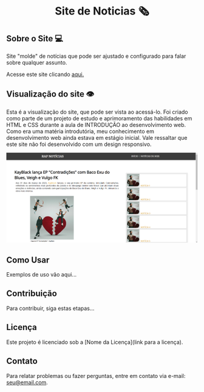 <h1 align="center"> Site de Noticias 🗞 </h1>
<h2> Sobre o Site 💻 </h2>
<p> Site "molde" de notícias que pode ser ajustado e configurado para falar sobre qualquer assunto. </p> 
<p> Acesse este site clicando <a href="https://www.tiagoroglio.com.br/site-noticias" target="_blank"> aqui. </a></p>

<h2> Visualização do site 👁 </h2>
<p> Esta é a visualização do site, que pode ser vista ao acessá-lo. Foi criado como parte de um projeto de estudo e aprimoramento das habilidades em HTML e CSS durante a aula de INTRODUÇÃO ao desenvolvimento web. Como era uma matéria introdutória, meu conhecimento em desenvolvimento web ainda estava em estágio inicial. Vale ressaltar que este site não foi desenvolvido com um design responsivo. </p>

![Texto alternativo: Tela inicial do site, obtida ao acessá-lo através do link acima](./assets/readme-img.png)


## Como Usar


Exemplos de uso vão aqui...

## Contribuição

Para contribuir, siga estas etapas...

## Licença

Este projeto é licenciado sob a [Nome da Licença](link para a licença).

## Contato

Para relatar problemas ou fazer perguntas, entre em contato via e-mail: [seu@email.com](mailto:seu@email.com).

